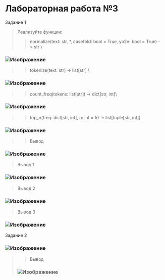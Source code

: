 Лабораторная работа №3
=
Задание 1
> Реализуйте функции:
> > normalize(text: str, *, casefold: bool = True, yo2e: bool = True) -> str \
### ![Изображение](https://github.com/user-attachments/assets/90b1cf75-1274-429d-b6d6-354813e53d89)
>
> > tokenize(text: str) -> list[str] \
### ![Изображение](https://github.com/user-attachments/assets/2e1ec975-d6b7-4baa-bfb2-dc4d5bdd6123)
>
> >count_freq(tokens: list[str]) -> dict[str, int]\
### ![Изображение](https://github.com/user-attachments/assets/857d2f75-57e0-4917-9226-b1c6aa34f7d8)
>
> >top_n(freq: dict[str, int], n: int = 5) -> list[tuple[str, int]]
### ![Изображение](https://github.com/user-attachments/assets/85df6714-143c-44b5-b47a-31fb6a19e46f)
>
> >Вывод
### ![Изображение](https://github.com/user-attachments/assets/c4ee5145-8087-4117-a91f-2aa4161391ec)
>  Вывод 1
### ![Изображение](https://github.com/user-attachments/assets/f0c7c645-da8b-4cd8-9b3f-26e0eb658127)
>  
>  Вывод 2
### ![Изображение](https://github.com/user-attachments/assets/99c99009-060c-4267-b93c-2aa09655a92f)
> 
>  Вывод 3
### ![Изображение](https://github.com/user-attachments/assets/65d64c7d-67aa-47c4-ba39-577b49ea6219)

Задание 2

### ![Изображение](https://github.com/user-attachments/assets/e6ef7b21-4a48-439c-899b-d432db0394d0)
>
> > Вывод
> ### ![Изображение](https://github.com/user-attachments/assets/71dfcd98-419b-4c3d-88f0-b6f24b91845a)
